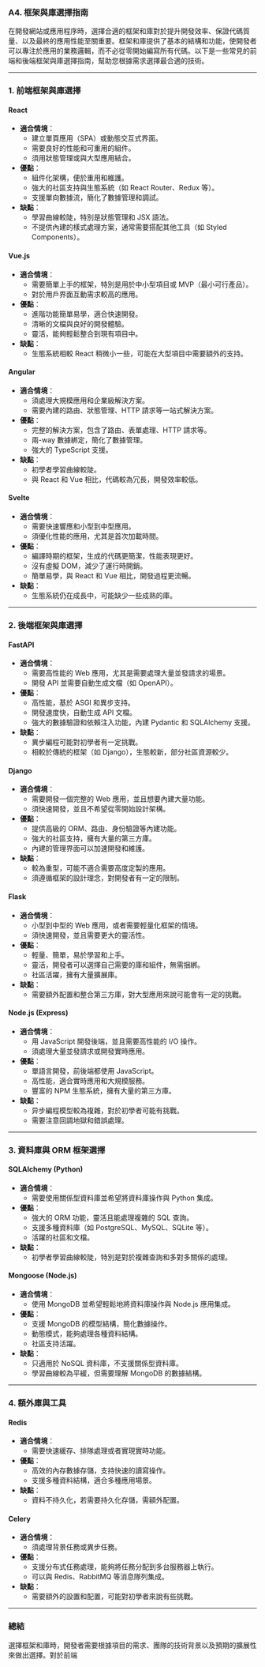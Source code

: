 ### **A4. 框架與庫選擇指南**

在開發網站或應用程序時，選擇合適的框架和庫對於提升開發效率、保證代碼質量、以及最終的應用性能至關重要。框架和庫提供了基本的結構和功能，使開發者可以專注於應用的業務邏輯，而不必從零開始編寫所有代碼。以下是一些常見的前端和後端框架與庫選擇指南，幫助您根據需求選擇最合適的技術。

---

### **1. 前端框架與庫選擇**

#### **React**
- **適合情境**：
  - 建立單頁應用（SPA）或動態交互式界面。
  - 需要良好的性能和可重用的組件。
  - 須用狀態管理或與大型應用結合。
- **優點**：
  - 組件化架構，便於重用和維護。
  - 強大的社區支持與生態系統（如 React Router、Redux 等）。
  - 支援單向數據流，簡化了數據管理和調試。
- **缺點**：
  - 學習曲線較陡，特別是狀態管理和 JSX 語法。
  - 不提供內建的樣式處理方案，通常需要搭配其他工具（如 Styled Components）。

#### **Vue.js**
- **適合情境**：
  - 需要簡單上手的框架，特別是用於中小型項目或 MVP（最小可行產品）。
  - 對於用戶界面互動需求較高的應用。
- **優點**：
  - 進階功能簡單易學，適合快速開發。
  - 清晰的文檔與良好的開發體驗。
  - 靈活，能夠輕鬆整合到現有項目中。
- **缺點**：
  - 生態系統相較 React 稍微小一些，可能在大型項目中需要額外的支持。

#### **Angular**
- **適合情境**：
  - 須處理大規模應用和企業級解決方案。
  - 需要內建的路由、狀態管理、HTTP 請求等一站式解決方案。
- **優點**：
  - 完整的解決方案，包含了路由、表單處理、HTTP 請求等。
  - 兩-way 數據綁定，簡化了數據管理。
  - 強大的 TypeScript 支援。
- **缺點**：
  - 初學者學習曲線較陡。
  - 與 React 和 Vue 相比，代碼較為冗長，開發效率較低。

#### **Svelte**
- **適合情境**：
  - 需要快速響應和小型到中型應用。
  - 須優化性能的應用，尤其是首次加載時間。
- **優點**：
  - 編譯時期的框架，生成的代碼更簡潔，性能表現更好。
  - 沒有虛擬 DOM，減少了運行時開銷。
  - 簡單易學，與 React 和 Vue 相比，開發過程更流暢。
- **缺點**：
  - 生態系統仍在成長中，可能缺少一些成熟的庫。

---

### **2. 後端框架與庫選擇**

#### **FastAPI**
- **適合情境**：
  - 需要高性能的 Web 應用，尤其是需要處理大量並發請求的場景。
  - 開發 API 並需要自動生成文檔（如 OpenAPI）。
- **優點**：
  - 高性能，基於 ASGI 和異步支持。
  - 開發速度快，自動生成 API 文檔。
  - 強大的數據驗證和依賴注入功能，內建 Pydantic 和 SQLAlchemy 支援。
- **缺點**：
  - 異步編程可能對初學者有一定挑戰。
  - 相較於傳統的框架（如 Django），生態較新，部分社區資源較少。

#### **Django**
- **適合情境**：
  - 需要開發一個完整的 Web 應用，並且想要內建大量功能。
  - 須快速開發，並且不希望從零開始設計架構。
- **優點**：
  - 提供高級的 ORM、路由、身份驗證等內建功能。
  - 強大的社區支持，擁有大量的第三方庫。
  - 內建的管理界面可以加速開發和維護。
- **缺點**：
  - 較為重型，可能不適合需要高度定製的應用。
  - 須遵循框架的設計理念，對開發者有一定的限制。

#### **Flask**
- **適合情境**：
  - 小型到中型的 Web 應用，或者需要輕量化框架的情境。
  - 須快速開發，並且需要更大的靈活性。
- **優點**：
  - 輕量、簡單，易於學習和上手。
  - 靈活，開發者可以選擇自己需要的庫和組件，無需捆綁。
  - 社區活躍，擁有大量擴展庫。
- **缺點**：
  - 需要額外配置和整合第三方庫，對大型應用來說可能會有一定的挑戰。

#### **Node.js (Express)**
- **適合情境**：
  - 用 JavaScript 開發後端，並且需要高性能的 I/O 操作。
  - 須處理大量並發請求或開發實時應用。
- **優點**：
  - 單語言開發，前後端都使用 JavaScript。
  - 高性能，適合實時應用和大規模服務。
  - 豐富的 NPM 生態系統，擁有大量的第三方庫。
- **缺點**：
  - 异步編程模型較為複雜，對於初學者可能有挑戰。
  - 需要注意回調地獄和錯誤處理。

---

### **3. 資料庫與 ORM 框架選擇**

#### **SQLAlchemy (Python)**
- **適合情境**：
  - 需要使用關係型資料庫並希望將資料庫操作與 Python 集成。
- **優點**：
  - 強大的 ORM 功能，靈活且能處理複雜的 SQL 查詢。
  - 支援多種資料庫（如 PostgreSQL、MySQL、SQLite 等）。
  - 活躍的社區和文檔。
- **缺點**：
  - 初學者學習曲線較陡，特別是對於複雜查詢和多對多關係的處理。

#### **Mongoose (Node.js)**
- **適合情境**：
  - 使用 MongoDB 並希望輕鬆地將資料庫操作與 Node.js 應用集成。
- **優點**：
  - 支援 MongoDB 的模型結構，簡化數據操作。
  - 動態模式，能夠處理各種資料結構。
  - 社區支持活躍。
- **缺點**：
  - 只適用於 NoSQL 資料庫，不支援關係型資料庫。
  - 學習曲線較為平緩，但需要理解 MongoDB 的數據結構。

---

### **4. 額外庫與工具**

#### **Redis**
- **適合情境**：
  - 需要快速緩存、排隊處理或者實現實時功能。
- **優點**：
  - 高效的內存數據存儲，支持快速的讀寫操作。
  - 支援多種資料結構，適合多種應用場景。
- **缺點**：
  - 資料不持久化，若需要持久化存儲，需額外配置。

#### **Celery**
- **適合情境**：
  - 須處理背景任務或異步任務。
- **優點**：
  - 支援分布式任務處理，能夠將任務分配到多台服務器上執行。
  - 可以與 Redis、RabbitMQ 等消息隊列集成。
- **缺點**：
  - 需要額外的設置和配置，可能對初學者來說有些挑戰。

---

### **總結**

選擇框架和庫時，開發者需要根據項目的需求、團隊的技術背景以及預期的擴展性來做出選擇。對於前端